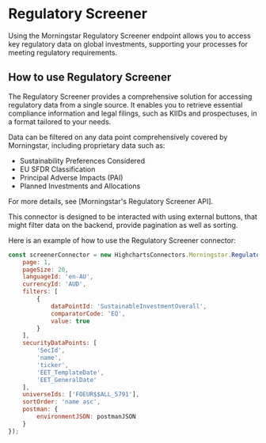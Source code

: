 # Regulatory Screener

Using the Morningstar Regulatory Screener endpoint allows you to access key regulatory data on global investments, supporting your processes for meeting regulatory requirements.

## How to use Regulatory Screener

The Regulatory Screener provides a comprehensive solution for accessing regulatory data from a single source. It enables you to retrieve essential compliance information and legal filings, such as KIIDs and prospectuses, in a format tailored to your needs.

Data can be filtered on any data point comprehensively covered by Morningstar, including proprietary data such as:

 * Sustainability Preferences Considered
 * EU SFDR Classification
 * Principal Adverse Impacts (PAI)
 * Planned Investments and Allocations

For more details, see [Morningstar's Regulatory Screener API].

This connector is designed to be interacted with using external buttons, that might filter data on the backend, provide pagination as well as sorting.

Here is an example of how to use the Regulatory Screener connector:

```js
const screenerConnector = new HighchartsConnectors.Morningstar.RegulatoryScreenerConnector({
    page: 1,
    pageSize: 20,
    languageId: 'en-AU',
    currencyId: 'AUD',
    filters: [
        {
            dataPointId: 'SustainableInvestmentOverall',
            comparatorCode: 'EQ',
            value: true
        }
    ],
    securityDataPoints: [
        'SecId',
        'name',
        'ticker',
        'EET_TemplateDate',
        'EET_GeneralDate'
    ],
    universeIds: ['FOEUR$$ALL_5791'],
    sortOrder: 'name asc',
    postman: {
        environmentJSON: postmanJSON
    }
});
